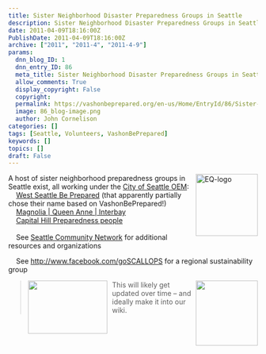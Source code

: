 ```yaml
---
title: Sister Neighborhood Disaster Preparedness Groups in Seattle
description: Sister Neighborhood Disaster Preparedness Groups in Seattle
date: 2011-04-09T18:16:00Z
PublishDate: 2011-04-09T18:16:00Z
archive: ["2011", "2011-4", "2011-4-9"]
params:
  dnn_blog_ID: 1
  dnn_entry_ID: 86
  meta_title: Sister Neighborhood Disaster Preparedness Groups in Seattle
  allow_comments: True
  display_copyright: False
  copyright:
  permalink: https://vashonbeprepared.org/en-us/Home/EntryId/86/Sister-Neighborhood-Disaster-Preparedness-Groups-in-Seattle
  image: 86_blog-image.png
  author: John Cornelison
categories: []
tags: [Seattle, Volunteers, VashonBePrepared]
keywords: []
topics: []
draft: False
---
```


<p><a href="./images/86/Windows-Live-Writer-Seattle-Neighbors_824B-EQ-logo_2.gif"><img title="EQ-logo" alt="EQ-logo" align="right" width="125" height="125" style="display: inline; float: right" src="./images/86/Windows-Live-Writer-Seattle-Neighbors_824B-EQ-logo_thumb.gif" /></a>A host of sister neighborhood preparedness groups in Seattle exist, all working under the <a target="_blank" href="http://seattle.gov/emergency">City of Seattle OEM</a>: <br />
<img align="middle" alt="" src="http://www.dotnetscraps.com/samples/bullets/006.gif" />&#160;&#160;&#160; <a target="_blank" href="http://westseattle.bepreparedseattle.info">West Seattle Be Prepared</a> (that apparently partially chose their name based on VashonBePrepared!) <br />
<img align="middle" alt="" src="http://www.dotnetscraps.com/samples/bullets/006.gif" />&#160;&#160;&#160; <a target="_blank" href="http://epc-mqadc.com/">Magnolia | Queen Anne | Interbay</a> <br />
<img align="middle" alt="" src="http://www.dotnetscraps.com/samples/bullets/006.gif" />&#160;&#160;&#160; <a target="_blank" href="http://chippseattle.wordpress.com">Capital Hill Preparedness people</a> <br />
<img align="middle" alt="" src="http://www.dotnetscraps.com/samples/bullets/006.gif" />&#160;&#160;&#160;&#160; <br />
<img align="middle" alt="" src="http://www.dotnetscraps.com/samples/bullets/006.gif" />&#160;&#160;&#160; See <a target="_blank" href="http://www.scn.org/crisis/">Seattle Community Network</a> for additional resources and organizations</p>
<p><img align="middle" alt="" src="http://www.dotnetscraps.com/samples/bullets/006.gif" />&#160;&#160;&#160; See <a title="http://www.facebook.com/goSCALLOPS" href="http://www.facebook.com/goSCALLOPS">http://www.facebook.com/goSCALLOPS</a> for a regional sustainability group</p>
<blockquote>
<p><a href="http://seattle.gov/emergency/programs/snap/"><img border="0" align="left" width="160" height="107" style="margin: 0px 10px 0px 0px; display: inline; float: left" alt="" src="http://seattle.gov/emergency/images/snaphome.gif" /></a><a href="./images/86/Windows-Live-Writer-Seattle-Neighbors_824B-ff_1267551c_2.jpg"><img title="" border="0" alt="" align="right" width="125" height="131" style="background-image: none; border-right-width: 0px; padding-left: 0px; padding-right: 0px; display: inline; float: right; border-top-width: 0px; border-bottom-width: 0px; border-left-width: 0px; padding-top: 0px" src="./images/86/Windows-Live-Writer-Seattle-Neighbors_824B-ff_1267551c_thumb.jpg" /></a>This will likely get updated over time – and ideally make it into our wiki.</p>
</blockquote>
